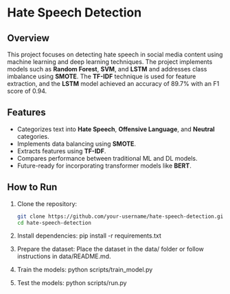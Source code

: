 
# Hate Speech Detection

## Overview
This project focuses on detecting hate speech in social media content using machine learning and deep learning techniques. The project implements models such as **Random Forest**, **SVM**, and **LSTM** and addresses class imbalance using **SMOTE**. The **TF-IDF** technique is used for feature extraction, and the **LSTM** model achieved an accuracy of 89.7% with an F1 score of 0.94.

## Features
- Categorizes text into **Hate Speech**, **Offensive Language**, and **Neutral** categories.
- Implements data balancing using **SMOTE**.
- Extracts features using **TF-IDF**.
- Compares performance between traditional ML and DL models.
- Future-ready for incorporating transformer models like **BERT**.


## How to Run
1. Clone the repository:
   ```bash
   git clone https://github.com/your-username/hate-speech-detection.git
   cd hate-speech-detection

2. Install dependencies:
pip install -r requirements.txt

3. Prepare the dataset:
Place the dataset in the data/ folder or follow instructions in data/README.md.

4. Train the models:
python scripts/train_model.py

5. Test the models:
python scripts/run.py
